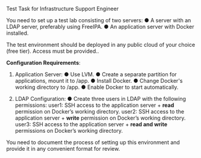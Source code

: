 Test Task for Infrastructure Support Engineer

You need to set up a test lab consisting of two servers:
● A server with an LDAP server, preferably using FreeIPA.
● An application server with Docker installed.

The test environment should be deployed in any public cloud of your choice (free tier). Access must be provided..

**Configuration Requirements**:
1. Application Server:
● Use LVM.
● Create a separate partition for applications, mount it to /app.
● Install Docker.
● Change Docker's working directory to /app.
● Enable Docker to start automatically.

2. LDAP Configuration:
● Create three users in LDAP with the following permissions:
user1: SSH access to the application server + **read** permission on Docker’s working directory.
user2: SSH access to the application server + **write** permission on Docker’s working directory.
user3: SSH access to the application server + **read and write** permissions on Docker’s working directory.

You need to document the process of setting up this environment and provide it in any convenient format for review.
